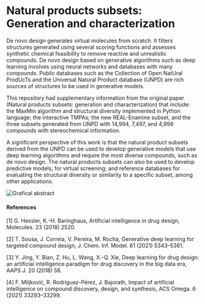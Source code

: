 # Natural products subsets: Generation and characterization 

De novo design generates virtual molecules from scratch. It filters structures generated using several scoring functions and assesses synthetic chemical feasibility to remove reactive and unrealistic compounds. De novo design based on generative algorithms such as deep learning involves using neural networks and databases with many compounds. Public databases such as the Collection of Open NatUral ProdUcTs and the Universal Natural Product database (UNPD) are rich sources of structures  to be used in generative models. 

This repository had supplementary information from the original paper (Natural products subsets: generation and characterization) that include:
the MaxMin algorithm and structural diversity implemented in Python language; the interactive TMPAs; the new REAL-Enamine subset, and the three subsets generated from UNPD with 14,994, 7,497, and 4,998 compounds with stereochemical information.

A significant perspective of this work is that the natural product subsets derived from the UNPD can be used to develop generative models that use deep learning algorithms and require the most diverse compounds, such as de novo design. The natural products subsets can also be used to develop predictive models; for virtual screening; and reference databases for evaluating the structural diversity or similarity to a specific subset, among other applications.

![Grafical abstract]([Graphical_abstract.jpg](https://github.com/AnaChavezHdz/Natural-products-subsets-generation/blob/8d6ccfffeffaecaf32eb1a5572ee6185c53cb54c/Graphical_abstract.jpg))

#### References

[1] G. Hessler, K.-H. Baringhaus, Artificial intelligence in drug design, Molecules. 23 (2018) 2520.

[2] T. Sousa, J. Correia, V. Pereira, M. Rocha, Generative deep learning for targeted compound design, J. Chem. Inf. Model. 61 (2021) 5343–5361.

[3] Y. Jing, Y. Bian, Z. Hu, L. Wang, X.-Q. Xie, Deep learning for drug design: an artificial intelligence paradigm for drug discovery in the big data era, AAPS J. 20 (2018) 58.

[4] F. Miljković, R. Rodríguez-Pérez, J. Bajorath, Impact of artificial intelligence on compound discovery, design, and synthesis, ACS Omega. 6 (2021) 33293–33299.
